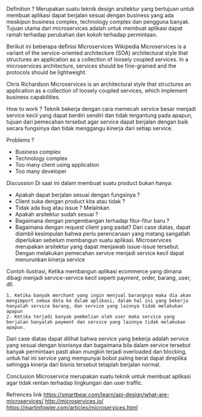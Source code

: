 Definition ?
Merupakan suatu teknik design arsitektur yang bertujuan untuk membuat aplikasi dapat berjalan sesuai dengan business yang ada meskipun business complex, technology complex dan pengguna banyak. Tujuan utama dari microservices adalah untuk membuat aplikasi dapat ramah terhadap perubahan dan kokoh terhadap permintaan.

Berikut ini beberapa definisi Microservices
Wikipedia
Microservices is a variant of the service-oriented architecture (SOA) architectural style that structures an application as a collection of loosely coupled services. In a microservices architecture, services should be fine-grained and the protocols should be lightweight.

Chris Richardson
Microservices is an architectural style that structures an application as a collection of loosely coupled services, which implement business capabilities.

How to work ?
Teknik bekerja dengan cara memecah service besar menjadi service kecil yang dapat berdiri sendiri dan tidak tergantung pada apapun, tujuan dari pemecahan tersebut agar service dapat berjalan dengan baik secara fungsinya dan tidak menggangu kinerja dari setiap service. 

Problems ?
- Business complex
- Technology complex
- Too many client using application
- Too many developer 

Discussion
Di saat ini dalam membuat suatu product bukan hanya:
- Apakah dapat berjalan sesuai dengan fungsinya ?
- Client suka dengan product kita atau tidak ?
- Tidak ada bug atau issue ?
Melainkan 
- Apakah arsitektur sudah sesuai ?
- Bagaimana dengan pengembangan terhadap fitur-fitur baru ?
- Bagaimana dengan request client yang padat?
Dari case diatas, dapat diambil kesimpulan bahwa perlu perencanaan yang matang sangatlah diperlukan sebelum membangun suatu aplikasi. Microservices merupakan arsitektur yang dapat menjawab issue-issue tersebut. Dengan melakukan pemecahan service menjadi service kecil dapat menurunkan kinerja service

Contoh ilustrasi, Ketika membangun aplikasi ecommerce yang dimana dibagi menjadi service-service kecil seperti payment, order, barang, user, dll.

	1. Ketika banyak merchant yang ingin menjual barangnya maka dia akan mengimport semua data ke dalam aplikasi, dalam hal ini yang bekerja hanyalah service barang, dan service yang lainnya tidak melakukan apapun
	2. Ketika terjadi banyak pembelian oleh user maka service yang berjalan hanyalah payment dan service yang lainnya tidak melakukan apapun.

Dari case diatas dapat dilihat bahwa service yang bekerja adalah service yang sesuai dengan bisnisnya dan bagaimana bila dalam service tersebut banyak permintaan pasti akan mungkin terjadi overloaded dan blocking, untuk hal ini service yang mempunyai bobot paling berat dapat direplika sehingga kinerja dari bisnis tersebut tetaplah berjalan normal.

Conclusion
Microservice merupakan suatu teknik untuk membuat aplikasi agar tidak rentan terhadap lingkungan dan user traffic.

Refrences link
https://smartbear.com/learn/api-design/what-are-microservices/
http://microservices.io/
https://martinfowler.com/articles/microservices.html
